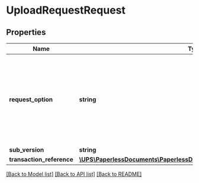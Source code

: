 # UploadRequestRequest

## Properties
Name | Type | Description | Notes
------------ | ------------- | ------------- | -------------
**request_option** | **string** | Enables the user to specify optional processing. Currently, there is no optional process in Paperless Document API.  N/A | [optional] 
**sub_version** | **string** | Not Used. | [optional] 
**transaction_reference** | [**\UPS\PaperlessDocuments\PaperlessDocuments\RequestTransactionReference**](RequestTransactionReference.md) |  | [optional] 

[[Back to Model list]](../../README.md#documentation-for-models) [[Back to API list]](../../README.md#documentation-for-api-endpoints) [[Back to README]](../../README.md)

